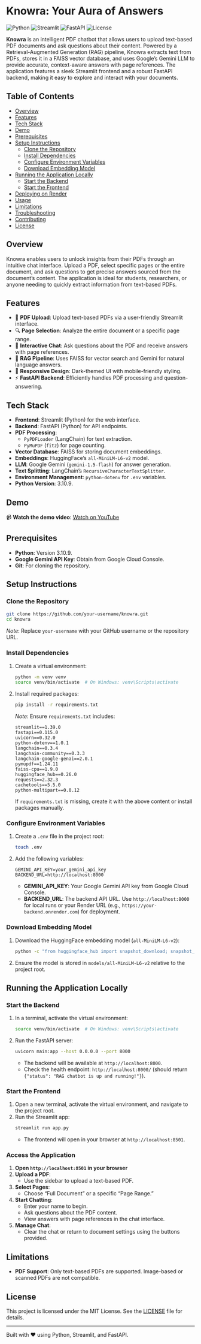 # Knowra: Your Aura of Answers

![Python](https://img.shields.io/badge/Python-3.10.9-blue)
![Streamlit](https://img.shields.io/badge/Streamlit-1.39.0-red)
![FastAPI](https://img.shields.io/badge/FastAPI-0.115.0-green)
![License](https://img.shields.io/badge/License-MIT-yellow)

**Knowra** is an intelligent PDF chatbot that allows users to upload text-based PDF documents and ask questions about their content. Powered by a Retrieval-Augmented Generation (RAG) pipeline, Knowra extracts text from PDFs, stores it in a FAISS vector database, and uses Google’s Gemini LLM to provide accurate, context-aware answers with page references. The application features a sleek Streamlit frontend and a robust FastAPI backend, making it easy to explore and interact with your documents.

## Table of Contents
- [Overview](#overview)
- [Features](#features)
- [Tech Stack](#tech-stack)
- [Demo](#demo)
- [Prerequisites](#prerequisites)
- [Setup Instructions](#setup-instructions)
  - [Clone the Repository](#clone-the-repository)
  - [Install Dependencies](#install-dependencies)
  - [Configure Environment Variables](#configure-environment-variables)
  - [Download Embedding Model](#download-embedding-model)
- [Running the Application Locally](#running-the-application-locally)
  - [Start the Backend](#start-the-backend)
  - [Start the Frontend](#start-the-frontend)
- [Deploying on Render](#deploying-on-render)
- [Usage](#usage)
- [Limitations](#limitations)
- [Troubleshooting](#troubleshooting)
- [Contributing](#contributing)
- [License](#license)

## Overview
Knowra enables users to unlock insights from their PDFs through an intuitive chat interface. Upload a PDF, select specific pages or the entire document, and ask questions to get precise answers sourced from the document’s content. The application is ideal for students, researchers, or anyone needing to quickly extract information from text-based PDFs.

## Features
- 📄 **PDF Upload**: Upload text-based PDFs via a user-friendly Streamlit interface.
- 🔍 **Page Selection**: Analyze the entire document or a specific page range.
- 💬 **Interactive Chat**: Ask questions about the PDF and receive answers with page references.
- 🤖 **RAG Pipeline**: Uses FAISS for vector search and Gemini for natural language answers.
- 🎨 **Responsive Design**: Dark-themed UI with mobile-friendly styling.
- ⚡ **FastAPI Backend**: Efficiently handles PDF processing and question-answering.

## Tech Stack
- **Frontend**: Streamlit (Python) for the web interface.
- **Backend**: FastAPI (Python) for API endpoints.
- **PDF Processing**:
  - `PyPDFLoader` (LangChain) for text extraction.
  - `PyMuPDF` (`fitz`) for page counting.
- **Vector Database**: FAISS for storing document embeddings.
- **Embeddings**: HuggingFace’s `all-MiniLM-L6-v2` model.
- **LLM**: Google Gemini (`gemini-1.5-flash`) for answer generation.
- **Text Splitting**: LangChain’s `RecursiveCharacterTextSplitter`.
- **Environment Management**: `python-dotenv` for `.env` variables.
- **Python Version**: 3.10.9.

## Demo  
📹 **Watch the demo video**: [Watch on YouTube](https://youtu.be/NO5e-s5kp84)

## Prerequisites
- **Python**: Version 3.10.9.
- **Google Gemini API Key**: Obtain from Google Cloud Console.
- **Git**: For cloning the repository.

## Setup Instructions

### Clone the Repository
```bash
git clone https://github.com/your-username/knowra.git
cd knowra
```

*Note*: Replace `your-username` with your GitHub username or the repository URL.

### Install Dependencies
1. Create a virtual environment:
   ```bash
   python -m venv venv
   source venv/bin/activate  # On Windows: venv\Scripts\activate
   ```
2. Install required packages:
   ```bash
   pip install -r requirements.txt
   ```
   *Note*: Ensure `requirements.txt` includes:
   ```
   streamlit==1.39.0
   fastapi==0.115.0
   uvicorn==0.32.0
   python-dotenv==1.0.1
   langchain==0.3.4
   langchain-community==0.3.3
   langchain-google-genai==2.0.1
   pymupdf==1.24.11
   faiss-cpu==1.9.0
   huggingface_hub==0.26.0
   requests==2.32.3
   cachetools==5.5.0
   python-multipart==0.0.12
   ```
   If `requirements.txt` is missing, create it with the above content or install packages manually.

### Configure Environment Variables
1. Create a `.env` file in the project root:
   ```bash
   touch .env
   ```
2. Add the following variables:
   ```
   GEMINI_API_KEY=your_gemini_api_key
   BACKEND_URL=http://localhost:8000
   ```
   - **GEMINI_API_KEY**: Your Google Gemini API key from Google Cloud Console.
   - **BACKEND_URL**: The backend API URL. Use `http://localhost:8000` for local runs or your Render URL (e.g., `https://your-backend.onrender.com`) for deployment.

### Download Embedding Model
1. Download the HuggingFace embedding model (`all-MiniLM-L6-v2`):
   ```bash
   python -c "from huggingface_hub import snapshot_download; snapshot_download(repo_id='sentence-transformers/all-MiniLM-L6-v2', local_dir='models/all-MiniLM-L6-v2')"
   ```
2. Ensure the model is stored in `models/all-MiniLM-L6-v2` relative to the project root.

## Running the Application Locally

### Start the Backend
1. In a terminal, activate the virtual environment:
   ```bash
   source venv/bin/activate  # On Windows: venv\Scripts\activate
   ```
2. Run the FastAPI server:
   ```bash
   uvicorn main:app --host 0.0.0.0 --port 8000
   ```
   - The backend will be available at `http://localhost:8000`.
   - Check the health endpoint: `http://localhost:8000/` (should return `{"status": "RAG chatbot is up and running!"}`).

### Start the Frontend
1. Open a new terminal, activate the virtual environment, and navigate to the project root.
2. Run the Streamlit app:
   ```bash
   streamlit run app.py
   ```
   - The frontend will open in your browser at `http://localhost:8501`.

### Access the Application
1. **Open `http://localhost:8501` in your browser**
2. **Upload a PDF**:
   - Use the sidebar to upload a text-based PDF.
3. **Select Pages**:
   - Choose “Full Document” or a specific “Page Range.”
4. **Start Chatting**:
   - Enter your name to begin.
   - Ask questions about the PDF content.
   - View answers with page references in the chat interface.
5. **Manage Chat**:
   - Clear the chat or return to document settings using the buttons provided.

## Limitations
- **PDF Support**: Only text-based PDFs are supported. Image-based or scanned PDFs are not compatible.


## License
This project is licensed under the MIT License. See the [LICENSE](LICENSE) file for details.

---

Built with ❤️ using Python, Streamlit, and FastAPI.